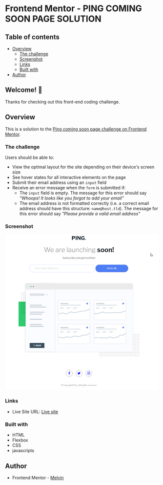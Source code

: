 # Frontend Mentor - PING COMING SOON PAGE SOLUTION

## Table of contents

-  [Overview](#overview)
   -  [The challenge](#the-challenge)
   -  [Screenshot](#screenshot)
   -  [Links](#links)
   -  [Built with](#built-with)
-  [Author](#author)

## Welcome! 👋

Thanks for checking out this front-end coding challenge.

## Overview

This is a solution to the [Ping coming soon page challenge on Frontend Mentor](https://www.frontendmentor.io/challenges/ping-single-column-coming-soon-page-5cadd051fec04111f7b848da).

### The challenge

Users should be able to:

-  View the optimal layout for the site depending on their device's screen size
-  See hover states for all interactive elements on the page
-  Submit their email address using an `input` field
-  Receive an error message when the `form` is submitted if:
   -  The `input` field is empty. The message for this error should say _"Whoops! It looks like you forgot to add your email"_
   -  The email address is not formatted correctly (i.e. a correct email address should have this structure: `name@host.tld`). The message for this error should say _"Please provide a valid email address"_

### Screenshot

![Ping coming soon page solution](./design/desktop-design.png)

### Links

-  Live Site URL: [Live site](https://boymelvs.github.io/PING-COMING-SOON-PAGE/)

### Built with

-  HTML
-  Flexbox
-  CSS
-  javascripts

## Author

-  Frontend Mentor - [Melvin](https://www.frontendmentor.io/profile/boymelvs)
